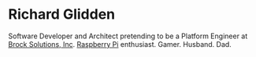 # Richard Glidden

Software Developer and Architect pretending to be a Platform Engineer at [Brock Solutions, Inc](https://www.brocksolutions.com).
[Raspberry Pi](https://www.raspberrypi.org/) enthusiast. Gamer. Husband. Dad.

